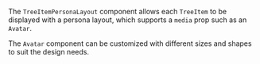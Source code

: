 The `TreeItemPersonaLayout` component allows each `TreeItem` to be displayed with a persona layout, which supports a `media` prop such as an `Avatar`.

The `Avatar` component can be customized with different sizes and shapes to suit the design needs.
